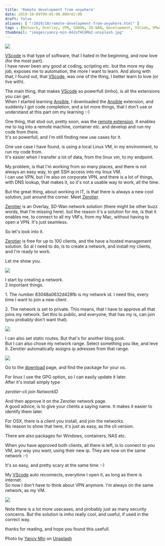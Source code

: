 ```yaml
---
title: 'Remote development from anywhere'
date: 2019-10-09T09:05:00.000+02:00
draft: false
aliases: [ "/2019/10/remote-development-from-anywhere.html" ]
tags : [Network, Overlay, VPN, SDWAN, SD-WAN, Development, VSCode, VMware, Ansible, Zerotier]
thumbnail: "images/yancy-min-842ofHC6MaI-unsplash.jpg"
---
```


[![](https://www.noknok.com/wp-content/uploads/2018/07/big-data-abstract-digital-concept-picture-id870658190-1-1-600x300.jpg)](https://www.noknok.com/wp-content/uploads/2018/07/big-data-abstract-digital-concept-picture-id870658190-1-1-600x300.jpg)

  
[VScode](https://code.visualstudio.com/) is that type of software, that I hated in the beginning, and now love (for the most part).  
I have never been any good at coding, scripting etc. but the more my day job, exposes me to automation, the more I want to learn. And along with that, I found out, that [VScode](https://code.visualstudio.com/), was one of the thing, I better learn to love (or live with).  
  
The main thing, that makes [VScode](https://code.visualstudio.com/) so powerfull (imho), is all the extensions you can get.  
When I started learning [Ansible](https://www.ansible.com/), I downloaded the [Ansible](https://www.ansible.com/) extension, and suddenly I got code completion, and a lot more things, that I don't use or understand at this part om my learning :-)  
  
One thing, that stod out, pretty soon, was the [remote extension](https://marketplace.visualstudio.com/items?itemName=ms-vscode-remote.vscode-remote-extensionpack). It enables me to log into a remote machine, container etc. and develop and run my code from there.  
It's so powerfull, and I'm still finding new use cases for it.  
  
One use case I have found, is using a local Linux VM, in my environment, to run my code from.  
It's easier when I transfer a lot of data, from the linux vm, to my endpoint.  
  
My problem, is that I'm working from so many places, and there is not always an easy way, to get SSH access into my linux VM.  
I can use VPN, but I'm also on corporate VPN, and there is a lot of things, with DNS lookup, that makes it, so it's not a usable way to work, all the time.  
  
But the great thing, about working in IT, is that there is always a new cool solution, just around the corner. Meet [Zerotier](https://www.zerotier.com/).  
  
[Zerotier](https://www.zerotier.com/) is an Overlay, SD-Wan network solution (there might be other buzz words, that I'm missing here). but the reason it's a solution for me, is that it enables me, to connect to all my VM's, from my Mac, without having to open a VPN. It's just seamless.  
  
So let's look into it.  
  
[Zerotier](https://www.zerotier.com/) is free for up to 100 clients, and the have a hosted management solution. So al I need to do, is to create a network, and install my clients, and I'm ready to work.  
  
Let me show you.  
  

[![](https://1.bp.blogspot.com/--kSGBZXT79I/XZ1_YipYLSI/AAAAAAAB9jw/8GHKJnsGCV8tnECtAV9OX9xbqWYo-o3NwCLcBGAsYHQ/s640/Sk%25C3%25A6rmbillede%2B2019-10-09%2Bkl.%2B08.33.53.png)](https://1.bp.blogspot.com/--kSGBZXT79I/XZ1_YipYLSI/AAAAAAAB9jw/8GHKJnsGCV8tnECtAV9OX9xbqWYo-o3NwCLcBGAsYHQ/s1600/Sk%25C3%25A6rmbillede%2B2019-10-09%2Bkl.%2B08.33.53.png)

I start by creating a network.  
2 important things.  
  
1\. The number 83048a0632d428fb is my network id. I need this, every time I want to join a new client.  
  
2\. The network is set to private. This means, that I have to approve all that joins my network. Set this to public, and everyone, that has my is, can join (you probably don't want that).  
  

[![](https://1.bp.blogspot.com/-2w-KtBWpV8M/XZ1_-H7I9DI/AAAAAAAB9j4/4dEceNlwK7Ygf4a1QiFh9FYUETDyrAAcACLcBGAsYHQ/s640/Sk%25C3%25A6rmbillede%2B2019-10-09%2Bkl.%2B08.36.29.png)](https://1.bp.blogspot.com/-2w-KtBWpV8M/XZ1_-H7I9DI/AAAAAAAB9j4/4dEceNlwK7Ygf4a1QiFh9FYUETDyrAAcACLcBGAsYHQ/s1600/Sk%25C3%25A6rmbillede%2B2019-10-09%2Bkl.%2B08.36.29.png)

  
I can also set static routes. But that's for another blog post.  
But I can also chose my network range. Select something you like, and leve it. Zerotier automatically assigns ip adresses from that range.  
  

[![](https://1.bp.blogspot.com/-Obe9h8S6_EM/XZ2CDe3lneI/AAAAAAAB9kE/mvzgr8uyXc8AABZwuMSEHrX9jCJ6acBygCLcBGAsYHQ/s640/Sk%25C3%25A6rmbillede%2B2019-10-09%2Bkl.%2B08.45.21.png)](https://1.bp.blogspot.com/-Obe9h8S6_EM/XZ2CDe3lneI/AAAAAAAB9kE/mvzgr8uyXc8AABZwuMSEHrX9jCJ6acBygCLcBGAsYHQ/s1600/Sk%25C3%25A6rmbillede%2B2019-10-09%2Bkl.%2B08.45.21.png)

  
Go to the [download](https://www.zerotier.com/download/) page, and find the package for your os.  
  
For linux I use the GPG option, so I can easily update it later.  
After it's install simply type  
  
_zerotier-cli join NetworkID_  
  
And then approve it on the Zerotier network page.  
A good advice, is to give your clients a saying name. It makes it easier to identify them later.  
  
For OSX, there is a client you install, and join the networks.  
No reason to show that here, it's just as easy, as the cli version.  
  
There are also packages for Windows, containers, NAS etc.  
  
When you have approved both clients, all there is left, is to connect to you VM, any way you want, using their new ip. They are now on the same network :-)  
  
It's so easy, and pretty scary at the same time :-)  
  
My [VScode](https://code.visualstudio.com/) auto reconnects, everytime I open it, as long as there is internet.  
So now I don't have to think about VPN anymore. I'm always on the same network, as my VM.  

[![](https://1.bp.blogspot.com/-2VrcgfVvRdc/XZ2Eb5oXi4I/AAAAAAAB9kQ/YoJXlCGyaFAOWi7GmOVrPGuz0XrLT8WvgCLcBGAsYHQ/s640/Sk%25C3%25A6rmbillede%2B2019-10-09%2Bkl.%2B08.53.44.png)](https://1.bp.blogspot.com/-2VrcgfVvRdc/XZ2Eb5oXi4I/AAAAAAAB9kQ/YoJXlCGyaFAOWi7GmOVrPGuz0XrLT8WvgCLcBGAsYHQ/s1600/Sk%25C3%25A6rmbillede%2B2019-10-09%2Bkl.%2B08.53.44.png)

  
Note there is a lot more usecases, and probably just as many security concerns. But the solution is imho really cool, and useful, if used in the correct way.  
  
thanks for reading, and hope you found this usefull.

<span>Photo by <a href="https://unsplash.com/@yancymin?utm_source=unsplash&amp;utm_medium=referral&amp;utm_content=creditCopyText">Yancy Min</a> on <a href="https://unsplash.com/s/photos/development?utm_source=unsplash&amp;utm_medium=referral&amp;utm_content=creditCopyText">Unsplash</a></span>